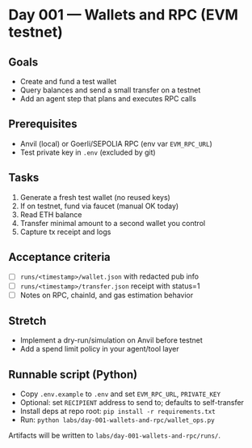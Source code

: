 # Day 001 — Wallets and RPC (EVM testnet)

## Goals
- Create and fund a test wallet
- Query balances and send a small transfer on a testnet
- Add an agent step that plans and executes RPC calls

## Prerequisites
- Anvil (local) or Goerli/SEPOLIA RPC (env var `EVM_RPC_URL`)
- Test private key in `.env` (excluded by git)

## Tasks
1) Generate a fresh test wallet (no reused keys)
2) If on testnet, fund via faucet (manual OK today)
3) Read ETH balance
4) Transfer minimal amount to a second wallet you control
5) Capture tx receipt and logs

## Acceptance criteria
- [ ] `runs/<timestamp>/wallet.json` with redacted pub info
- [ ] `runs/<timestamp>/transfer.json` receipt with status=1
- [ ] Notes on RPC, chainId, and gas estimation behavior

## Stretch
- Implement a dry-run/simulation on Anvil before testnet
- Add a spend limit policy in your agent/tool layer

## Runnable script (Python)
- Copy `.env.example` to `.env` and set `EVM_RPC_URL`, `PRIVATE_KEY`
- Optional: set `RECIPIENT` address to send to; defaults to self-transfer
- Install deps at repo root: `pip install -r requirements.txt`
- Run: `python labs/day-001-wallets-and-rpc/wallet_ops.py`

Artifacts will be written to `labs/day-001-wallets-and-rpc/runs/`.
